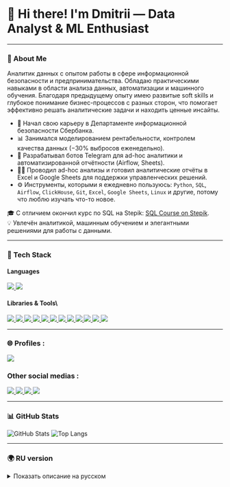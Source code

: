 # 👋 Hi there! I'm Dmitrii — Data Analyst & ML Enthusiast

---

### 🚀 About Me

Аналитик данных с опытом работы в сфере информационной безопасности и предпринимательства. Обладаю практическими навыками в области анализа данных, автоматизации и машинного обучения. Благодаря предыдущему опыту имею развитые soft skills и глубокое понимание бизнес-процессов с разных сторон, что помогает эффективно решать аналитические задачи и находить ценные инсайты.

- 🏦 Начал свою карьеру в Департаменте информационной безопасности Сбербанка. 
- 📊 Занимался моделированием рентабельности, контролем качества данных (−30% выбросов еженедельно). 
- 🤖 Разрабатывал ботов Telegram для ad-hoc аналитики и автоматизированной отчётности (Airflow, Sheets).
- 👨‍💻 Проводил ad-hoc анализы и готовил аналитические отчёты в Excel и Google Sheets для поддержки управленческих решений.
- ⚙️ Инструменты, которыми я ежедневно пользуюсь: `Python`, `SQL`, `Airflow`, `ClickHouse`, `Git`, `Excel`, `Google Sheets`, `Linux` и другие, потому что люблю изучать что-то новое.

🎓 C отличием окончил курс по SQL на Stepik: [SQL Course on Stepik](https://stepik.org/cert/2261370?lang=en).  
💡 Увлечён аналитикой, машинным обучением и элегантными решениями для работы с данными.

---

### 🧰 Tech Stack

#### Languages
<a href="https://www.python.org/" title="Python — основной язык для анализа данных и автоматизации">
  <img src="https://img.shields.io/badge/Python-3776AB?logo=python&logoColor=white">
</a>
<a href="https://www.postgresql.org/" title="SQL — язык запросов для работы с базами данных">
  <img src="https://img.shields.io/badge/SQL-003B57?logo=postgresql&logoColor=white">
</a>


#### Libraries & Tools\
<a href="https://pandas.pydata.org/" title="Pandas — анализ и обработка данных">
  <img src="https://img.shields.io/badge/Pandas-150458?logo=pandas">
</a>
<a href="https://numpy.org/" title="NumPy — работа с многомерными массивами и вычислениями">
  <img src="https://img.shields.io/badge/NumPy-013243?logo=numpy">
</a>
<a href="https://scikit-learn.org/" title="Scikit-learn — инструменты машинного обучения">
  <img src="https://img.shields.io/badge/Scikit--learn-F7931E?logo=scikit-learn">
</a>
<a href="https://matplotlib.org/" title="Matplotlib — визуализация данных">
  <img src="https://img.shields.io/badge/Matplotlib-11557C?logo=plotly">
</a>
<a href="https://airflow.apache.org/" title="Apache Airflow — оркестрация и автоматизация ETL-процессов">
  <img src="https://img.shields.io/badge/Airflow-017CEE?logo=apache-airflow">
</a>
<a href="https://clickhouse.com/" title="ClickHouse — аналитическая СУБД для больших данных">
  <img src="https://img.shields.io/badge/ClickHouse-FFCC00?logo=clickhouse">
</a>
<a href="https://core.telegram.org/bots/api" title="Telegram API — создание и интеграция телеграм-ботов">
  <img src="https://img.shields.io/badge/Telegram%20Bot-26A5E4?logo=telegram">
</a>
<a href="https://www.microsoft.com/microsoft-365/excel" title="Excel — отчеты, визуализация и анализ данных">
  <img src="https://img.shields.io/badge/Excel-217346?logo=microsoft-excel&logoColor=white">
</a>
<a href="https://www.google.com/sheets/about/" title="Google Sheets — совместные таблицы и дашборды">
  <img src="https://img.shields.io/badge/Google_Sheets-34A853?logo=googlesheets&logoColor=white">
</a>
<a href="https://jupyter.org/" title="Jupyter Notebook — интерактивные тетради для анализа данных">
  <img src="https://img.shields.io/badge/Jupyter_Notebook-F37626?logo=jupyter&logoColor=white">
</a>
<a href="https://www.atlassian.com/software/confluence" title="Confluence — система документации и совместной работы">
  <img src="https://img.shields.io/badge/Confluence-172B4D?logo=confluence&logoColor=white">
</a>
<a href="https://www.linux.org/" title="Linux">
  <img src="https://img.shields.io/badge/Linux-FCC624?logo=linux&logoColor=black">
</a>


---

### 🌐 Profiles :

<a href="https://github.com/JustLikeF1re/My_Profile" title="GitHub — мои проекты и портфолио">
  <img src="https://img.shields.io/badge/GitHub-181717?logo=github&logoColor=white">
</a>  

### Other social medias :
<a href="https://www.kaggle.com/justlikef1re" title="Kaggle — соревнования и проекты по анализу данных">
  <img src="https://img.shields.io/badge/Kaggle-20BEFF?logo=kaggle&logoColor=white">
</a>
<a href="https://www.linkedin.com/in/dmitrii-viktorov-928b61271" title="LinkedIn — профессиональный профиль и опыт работы">
  <img src="https://img.shields.io/badge/LinkedIn-0A66C2?logo=linkedin&logoColor=white">
</a>
<a href="https://t.me/JustLikeFlame" title="Telegram — личный контакт для связи">
  <img src="https://img.shields.io/badge/Telegram-26A5E4?logo=telegram&logoColor=white">
</a>
<a href="mailto:born2beflame@gmail.com" title="Gmail — написать письмо">
  <img src="https://img.shields.io/badge/Gmail-EA4335?logo=gmail&logoColor=white">
</a>

---

### 📊 GitHub Stats

![GitHub Stats](https://github-readme-stats.vercel.app/api?username=JustLikeF1re&show_icons=true&theme=tokyonight)
![Top Langs](https://github-readme-stats.vercel.app/api/top-langs/?username=JustLikeF1re&layout=compact&theme=tokyonight)

---

### 🌍 RU version
<details>
<summary>Показать описание на русском</summary>

Аналитик данных с опытом в информационной безопасности и автоматизации.  
Работал над моделями рентабельности, контролем качества данных и автоматизацией отчётности.  
Создавал Telegram-ботов, интегрировал Airflow, ClickHouse и другие инструменты.  
Постоянно развиваюсь, интересуюсь ML и Linux.

</details>
